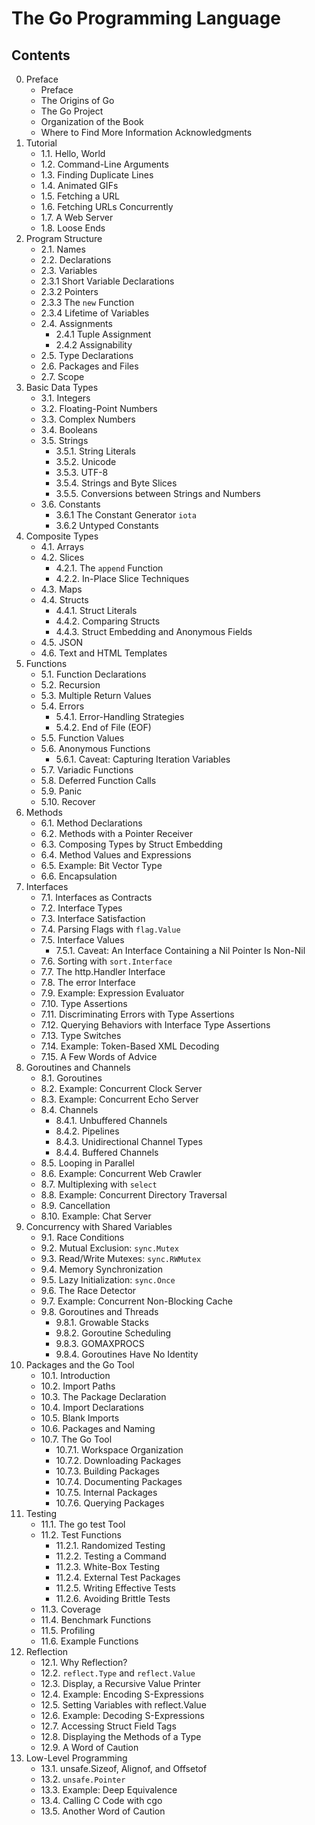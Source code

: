 # The Go Programming Language

## Contents

0. Preface
    - Preface
    - The Origins of Go
    - The Go Project
    - Organization of the Book
    - Where to Find More Information Acknowledgments
1. Tutorial
    - 1.1. Hello, World
    - 1.2. Command-Line Arguments 
    - 1.3. Finding Duplicate Lines
    - 1.4. Animated GIFs
    - 1.5. Fetching a URL
    - 1.6. Fetching URLs Concurrently 
    - 1.7. A Web Server
    - 1.8. Loose Ends
2. Program Structure
    - 2.1. Names
    - 2.2. Declarations
    - 2.3. Variables
     - 2.3.1 Short Variable Declarations
      - 2.3.2 Pointers
      - 2.3.3 The `new` Function
      - 2.3.4 Lifetime of Variables
    - 2.4. Assignments
      - 2.4.1 Tuple Assignment
      - 2.4.2 Assignability
    - 2.5. Type Declarations 
    - 2.6. Packages and Files 
    - 2.7. Scope
3. Basic Data Types
    - 3.1. Integers 
    - 3.2. Floating-Point Numbers 
    - 3.3. Complex Numbers 
    - 3.4. Booleans 
    - 3.5. Strings 
      - 3.5.1. String Literals
      - 3.5.2. Unicode
      - 3.5.3. UTF-8
      - 3.5.4. Strings and Byte Slices
      - 3.5.5. Conversions between Strings and Numbers
    - 3.6. Constants
      - 3.6.1 The Constant Generator `iota`
      - 3.6.2 Untyped Constants
4. Composite Types
    - 4.1. Arrays 
    - 4.2. Slices 
      - 4.2.1. The `append` Function
      - 4.2.2. In-Place Slice Techniques
    - 4.3. Maps 
    - 4.4. Structs 
      - 4.4.1. Struct Literals
      - 4.4.2. Comparing Structs
      - 4.4.3. Struct Embedding and Anonymous Fields
    - 4.5. JSON 
    - 4.6. Text and HTML Templates
5. Functions
    - 5.1. Function Declarations 
    - 5.2. Recursion 
    - 5.3. Multiple Return Values 
    - 5.4. Errors 
      - 5.4.1. Error-Handling Strategies
      - 5.4.2. End of File (EOF)
    - 5.5. Function Values 
    - 5.6. Anonymous Functions 
      - 5.6.1. Caveat: Capturing Iteration Variables
    - 5.7. Variadic Functions 
    - 5.8. Deferred Function Calls 
    - 5.9. Panic 
    - 5.10. Recover
6. Methods 
    - 6.1. Method Declarations 
    - 6.2. Methods with a Pointer Receiver 
    - 6.3. Composing Types by Struct Embedding 
    - 6.4. Method Values and Expressions 
    - 6.5. Example: Bit Vector Type 
    - 6.6. Encapsulation
7. Interfaces
    - 7.1. Interfaces as Contracts 
    - 7.2. Interface Types 
    - 7.3. Interface Satisfaction 
    - 7.4. Parsing Flags with `flag.Value` 
    - 7.5. Interface Values
      - 7.5.1. Caveat: An Interface Containing a Nil Pointer Is Non-Nil
    - 7.6. Sorting with `sort.Interface` 
    - 7.7. The http.Handler Interface 
    - 7.8. The error Interface 
    - 7.9. Example: Expression Evaluator 
    - 7.10. Type Assertions 
    - 7.11. Discriminating Errors with Type Assertions 
    - 7.12. Querying Behaviors with Interface Type Assertions 
    - 7.13. Type Switches 
    - 7.14. Example: Token-Based XML Decoding 
    - 7.15. A Few Words of Advice
8. Goroutines and Channels
    - 8.1. Goroutines 
    - 8.2. Example: Concurrent Clock Server 
    - 8.3. Example: Concurrent Echo Server 
    - 8.4. Channels 
      - 8.4.1. Unbuffered Channels
      - 8.4.2. Pipelines
      - 8.4.3. Unidirectional Channel Types
      - 8.4.4. Buffered Channels
    - 8.5. Looping in Parallel 
    - 8.6. Example: Concurrent Web Crawler 
    - 8.7. Multiplexing with `select` 
    - 8.8. Example: Concurrent Directory Traversal 
    - 8.9. Cancellation 
    - 8.10. Example: Chat Server 
9. Concurrency with Shared Variables
    - 9.1. Race Conditions 
    - 9.2. Mutual Exclusion: `sync.Mutex` 
    - 9.3. Read/Write Mutexes: `sync.RWMutex` 
    - 9.4. Memory Synchronization 
    - 9.5. Lazy Initialization: `sync.Once` 
    - 9.6. The Race Detector 
    - 9.7. Example: Concurrent Non-Blocking Cache 
    - 9.8. Goroutines and Threads
      - 9.8.1. Growable Stacks
      - 9.8.2. Goroutine Scheduling
      - 9.8.3. GOMAXPROCS
      - 9.8.4. Goroutines Have No Identity
10. Packages and the Go Tool
    - 10.1. Introduction
    - 10.2. Import Paths
    - 10.3. The Package Declaration 
    - 10.4. Import Declarations 
    - 10.5. Blank Imports
    - 10.6. Packages and Naming 
    - 10.7. The Go Tool
      - 10.7.1. Workspace Organization
      - 10.7.2. Downloading Packages
      - 10.7.3. Building Packages
      - 10.7.4. Documenting Packages
      - 10.7.5. Internal Packages
      - 10.7.6. Querying Packages
11. Testing
    - 11.1. The go test Tool 
    - 11.2. Test Functions 
      - 11.2.1. Randomized Testing
      - 11.2.2. Testing a Command
      - 11.2.3. White-Box Testing
      - 11.2.4. External Test Packages
      - 11.2.5. Writing Effective Tests
      - 11.2.6. Avoiding Brittle Tests
    - 11.3. Coverage 
    - 11.4. Benchmark Functions 
    - 11.5. Profiling 
    - 11.6. Example Functions 
12. Reflection
    - 12.1. Why Reflection? 
    - 12.2. `reflect.Type` and `reflect.Value` 
    - 12.3. Display, a Recursive Value Printer 
    - 12.4. Example: Encoding S-Expressions 
    - 12.5. Setting Variables with reflect.Value 
    - 12.6. Example: Decoding S-Expressions 
    - 12.7. Accessing Struct Field Tags 
    - 12.8. Displaying the Methods of a Type 
    - 12.9. A Word of Caution 
13. Low-Level Programming
    - 13.1. unsafe.Sizeof, Alignof, and Offsetof
    - 13.2. `unsafe.Pointer`
    - 13.3. Example: Deep Equivalence 
    - 13.4. Calling C Code with cgo
    - 13.5. Another Word of Caution
